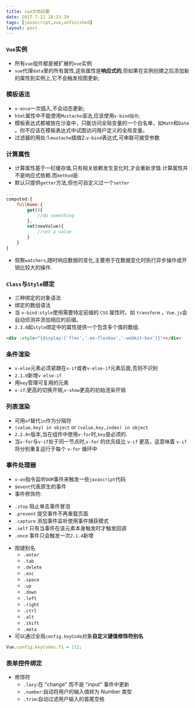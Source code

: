 ```yaml
---
title: vue文档纪要
date: 2017-7-11 18:33:39
tags: [javascript,vue,unfinished]
layout: post
---
```


### `Vue`实例

* 所有`vue`组件都是被扩展的`vue`实例
* `vue`代理`data`里的所有属性,这些属性是**响应式的**,但如果在实例创建之后添加新的属性到实例上,它不会触发视图更新;

### 模板语法

* `v-once`一次插入,不会动态更新;
* `html`属性中不能使用`Mustache`语法,应该使用`v-bind指令`;
* 模板表达式都被放在沙盒中，只能访问全局变量的一个白名单，如`Math`和`Date` 。你不应该在模板表达式中试图访问用户定义的全局变量。
* 过滤器的用处:1.`mustache`插值2.`v-bind`表达式,可串联可接受参数

### 计算属性

* 计算属性基于一栏缓存值,只有相关依赖发生变化时,才会重新求值.计算属性并不是响应式依赖.而`method`是.
* 默认只提供`getter`方法,但也可自定义过一个`setter`

```js
...
computed:{
    fullName:{
        get(){
            //do something
        },
        set(newValue){
            //set a value
        }
    }
}
```

* 观察`watchers`,随时响应数据的变化,主要用于在数据变化时执行异步操作或开销比较大的操作.

### `Class`与`Style`绑定

* 三种绑定的对象语法
* 绑定的数组语法
* 当 `v-bind:style`使用需要特定前缀的 `CSS` 属性时，如 `transform` ，`Vue.js`会自动侦测并添加相应的前缀。
* `2.3.0`起`style`绑定中的属性提供一个包含多个值的数组.

```html
<div :style="{display:['flex','-ms-flexbox','-webkit-box']}"></div>
```


### 条件渲染

* `v-else`元素必须紧跟在`v-if`或者`v-else-if`元素后面,否则不识别
* `2.1.0`新增`v-else-if`
* 用`key`管理可复用的元素
* `v-if`:更高的切换开销,`v-show`更高的初始渲染开销

### 列表渲染

* 可用`of`替代`in`作为分隔符
* `(value,key) in object` or `(value,key,index) in object`
* `2.2.0+`版本,当在组件中使用`v-for`时,`key`是必须的.
* 当`v-for`与`v-if`处于同一节点时,`v-for` 的优先级比 `v-if` 更高，这意味着 `v-if` 将分别重复运行于每个 `v-for` 循环中

### 事件处理器
* `v-on`指令监听`DOM`事件来触发一些`javascript`代码
* `$event`代表原生的事件
* 事件修饰符:
 - `.stop` 阻止单击事件冒泡
 - `.prevent` 提交事件不再重载页面
 - `.capture` 添加事件监听使用事件捕获模式
 - `.self` 只有当事件在该元素本身触发时才触发回调
 - `.once` 事件只会触发一次`2.1.4`新增
* 按键别名
    - `.enter`
    - `.tab`
    - `.delete`
    - `.esc`
    - `.space`
    - `.up`
    - `.down`
    - `.left`
    - `.right`
    - `.ctrl`
    - `.alt`
    - `.shift`
    - `.meta`
* 可以通过全局`config.keyCode`对象**自定义键值修饰符别名**

```js
Vue.config.keyCodes.f1 = 112;
```


### 表单控件绑定

* 修饰符
    - `.lazy`:在 "change" 而不是 "input" 事件中更新
    - `.number`:自动将用户的输入值转为 Number 类型
    - `.trim`:自动过滤用户输入的首尾空格


 